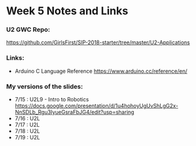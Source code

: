 # Week 5 Notes and Links

### U2 GWC Repo:
https://github.com/GirlsFirst/SIP-2018-starter/tree/master/U2-Applications

### Links:
- Arduino C Language Reference
	https://www.arduino.cc/reference/en/

### My versions of the slides:
- 7/15 : U2L9 - Intro to Robotics
		https://docs.google.com/presentation/d/1u4hohoyUgUvShLgG2x-NnSDLb_Rgu3IyueGsraFbJG4/edit?usp=sharing
- 7/16 : U2L
- 7/17 : U2L
- 7/18 : U2L
- 7/19 : U2L
